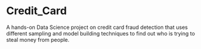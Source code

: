 # Credit_Card
A hands-on Data Science project on credit card fraud detection that uses different sampling and model building techniques to find out who is trying to steal money from people.
